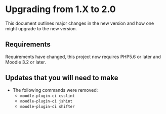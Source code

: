 # Upgrading from 1.X to 2.0

This document outlines major changes in the new version and how one might upgrade to the new version.

## Requirements

Requirements have changed, this project now requires PHP5.6 or later and Moodle 3.2 or later.

## Updates that you will need to make

* The following commands were removed:
  *  `moodle-plugin-ci csslint`
  *  `moodle-plugin-ci jshint`
  *  `moodle-plugin-ci shifter`